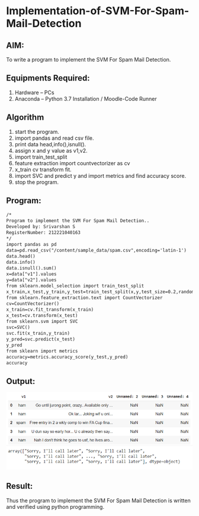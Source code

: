 # Implementation-of-SVM-For-Spam-Mail-Detection

## AIM:
To write a program to implement the SVM For Spam Mail Detection.

## Equipments Required:
1. Hardware – PCs
2. Anaconda – Python 3.7 Installation / Moodle-Code Runner

## Algorithm
1. start the program.
2. import pandas and read csv file.
3. print data head,info(),isnull().
4. assign x and y value as v1,v2.
5. import train_test_split
6. feature extraction import countvectorizer as cv
7. x_train cv transform fit.
8. import SVC and predict y and import metrics and find accuracy score.
9. stop the program. 

## Program:
```
/*
Program to implement the SVM For Spam Mail Detection..
Developed by: Srivarshan S 
RegisterNumber: 212221040163  
*/
import pandas as pd
data=pd.read_csv("/content/sample_data/spam.csv",encoding='latin-1')
data.head()
data.info()
data.isnull().sum()
x=data["v1"].values
y=data["v2"].values
from sklearn.model_selection import train_test_split
x_train,x_test,y_train,y_test=train_test_split(x,y,test_size=0.2,random_state=0)
from sklearn.feature_extraction.text import CountVectorizer
cv=CountVectorizer()
x_train=cv.fit_transform(x_train)
x_test=cv.transform(x_test)
from sklearn.svm import SVC
svc=SVC()
svc.fit(x_train,y_train)
y_pred=svc.predict(x_test)
y_pred
from sklearn import metrics
accuracy=metrics.accuracy_score(y_test,y_pred)
accuracy
```

## Output:
![SVM For Spam Mail Detection](https://github.com/srivarshan123/Implementation-of-SVM-For-Spam-Mail-Detection/blob/main/Screenshot%202022-06-19%20180349.png)
![SVM For Spam Mail Detection](https://github.com/srivarshan123/Implementation-of-SVM-For-Spam-Mail-Detection/blob/main/svc.png)

## Result:
Thus the program to implement the SVM For Spam Mail Detection is written and verified using python programming.

